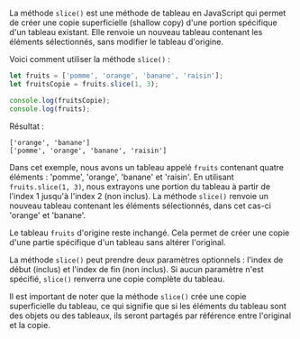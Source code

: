 
La méthode `slice()` est une méthode de tableau en JavaScript qui permet de créer une copie superficielle (shallow copy) d'une portion spécifique d'un tableau existant. Elle renvoie un nouveau tableau contenant les éléments sélectionnés, sans modifier le tableau d'origine.

Voici comment utiliser la méthode `slice()` :

```javascript
let fruits = ['pomme', 'orange', 'banane', 'raisin'];
let fruitsCopie = fruits.slice(1, 3);

console.log(fruitsCopie);
console.log(fruits);
```

Résultat :
```
['orange', 'banane']
['pomme', 'orange', 'banane', 'raisin']
```

Dans cet exemple, nous avons un tableau appelé `fruits` contenant quatre éléments : 'pomme', 'orange', 'banane' et 'raisin'. En utilisant `fruits.slice(1, 3)`, nous extrayons une portion du tableau à partir de l'index 1 jusqu'à l'index 2 (non inclus). La méthode `slice()` renvoie un nouveau tableau contenant les éléments sélectionnés, dans cet cas-ci 'orange' et 'banane'.

Le tableau `fruits` d'origine reste inchangé. Cela permet de créer une copie d'une partie spécifique d'un tableau sans altérer l'original.

La méthode `slice()` peut prendre deux paramètres optionnels : l'index de début (inclus) et l'index de fin (non inclus). Si aucun paramètre n'est spécifié, `slice()` renverra une copie complète du tableau.

Il est important de noter que la méthode `slice()` crée une copie superficielle du tableau, ce qui signifie que si les éléments du tableau sont des objets ou des tableaux, ils seront partagés par référence entre l'original et la copie.